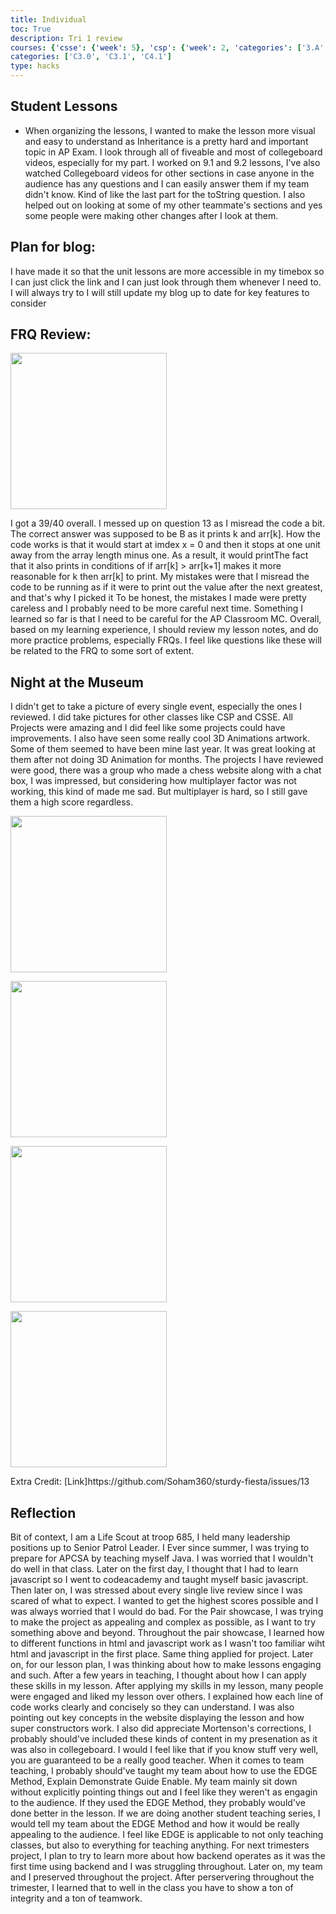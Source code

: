 ```yaml
---
title: Individual
toc: True
description: Tri 1 review
courses: {'csse': {'week': 5}, 'csp': {'week': 2, 'categories': ['3.A', '5.B']}, 'csa': {'week': 9}}
categories: ['C3.0', 'C3.1', 'C4.1']
type: hacks
---
```


## Student Lessons
- When organizing the lessons, I wanted to make the lesson more visual and easy to understand as Inheritance is a pretty hard and important topic in AP Exam. I look through all of fiveable and most of collegeboard videos, especially for my part. I worked on 9.1 and 9.2 lessons, I've also watched Collegeboard videos for other sections in case anyone in the audience has any questions and I can easily answer them if my team didn't know. Kind of like the last part for the toString question. I also helped out on looking at some of my other teammate's sections and yes some people were making other changes after I look at them.

## Plan for blog:
I have made it so that the unit lessons are more accessible in my timebox so I can just click the link and I can just look through them whenever I need to. I will always try to 
I will still update my blog up to date for key features to consider

## FRQ Review:
<p><img src="{{ site.baseurl }}/images/AP.png" width=250px/></p>
I got a 39/40 overall. I messed up on question 13 as I misread the code a bit. The correct answer was supposed to be B as it prints k and arr[k]. How the code works is that it would start at imdex x = 0 and then it stops at one unit away from the array length minus one. As a result, it would printThe fact that it also prints in conditions of if arr[k] > arr[k+1] makes it more reasonable for k then arr[k] to print. My mistakes were that I misread the code to be running as if it were to print out the value after the next greatest, and that's why I picked it To be honest, the mistakes I made were pretty careless and I probably need to be more careful next time. Something I learned so far is that I need to be careful for the AP Classroom MC. Overall, based on my learning experience, I should review my lesson notes, and do more practice problems, especially FRQs. I feel like questions like these will be related to the FRQ to some sort of extent.

## Night at the Museum

I didn't get to take a picture of every single event, especially the ones I reviewed. I did take pictures for other classes like CSP and CSSE. All Projects were amazing and I did feel like some projects could have improvements. I also have seen some really cool 3D Animations artwork. Some of them seemed to have been mine last year. It was great looking at them after not doing 3D Animation for months. The projects I have reviewed were good, there was a group who made a chess website along with a chat box, I was impressed, but considering how multiplayer factor was not working, this kind of made me sad. But multiplayer is hard, so I still gave them a high score regardless.
<p><img src="{{ site.baseurl }}/images/CSSE.jpg" width=250px/></p>
<p><img src="{{ site.baseurl }}/images/CSP1.jpg" width=250px/></p>
<p><img src="{{ site.baseurl }}/images/CSA1.jpg" width=250px/></p>
<p><img src="{{ site.baseurl }}/images/CSA2.jpg" width=250px/></p>
Extra Credit: [Link]https://github.com/Soham360/sturdy-fiesta/issues/13

## Reflection
Bit of context, I am a Life Scout at troop 685, I held many leadership positions up to Senior Patrol Leader. I Ever since summer, I was trying to prepare for APCSA by teaching myself Java. I was worried that I wouldn't do well in that class. Later on the first day, I thought that I had to learn javascript so I went to codeacademy and taught myself basic javascript. Then later on, I was stressed about every single live review since I was scared of what to expect. I wanted to get the highest scores possible and I was always worried that I would do bad. For the Pair showcase, I was trying to make the project as appealing and complex as possible, as I want to try something above and beyond. Throughout the pair showcase, I learned how to different functions in html and javascript work as I wasn't too familiar wiht html and javascript in the first place. Same thing applied for project. Later on, for our lesson plan, I was thinking about how to make lessons engaging and such. After a few years in teaching, I thought about how I can apply these skills in my lesson. After applying my skills in my lesson, many people were engaged and liked my lesson over others. I explained how each line of code works clearly and concisely so they can understand. I was also pointing out key concepts in the website displaying the lesson and how super constructors work. I also did appreciate Mortenson's corrections, I probably should've included these kinds of content in my presenation as it was also in collegeboard. I would I feel like that if you know stuff very well, you are guaranteed to be a really good teacher. When it comes to team teaching, I probably should've taught my team about how to use the EDGE Method, Explain Demonstrate Guide Enable. My team mainly sit down without explicitly pointing things out and I feel like they weren't as engagin to the audience. If they used the EDGE Method, they probably would've done better in the lesson. If we are doing another student teaching series, I would tell my team about the EDGE Method and how it would be really appealing to the audience. I feel like EDGE is applicable to not only teaching classes, but also to everything for teaching anything. For next trimesters project, I plan to try to learn more about how backend operates as it was the first time using backend and I was struggling throughout. Later on, my team and I preserved throughout the project. After perservering throughout the trimester, I learned that to well in the class you have to show a ton of integrity and a ton of teamwork.